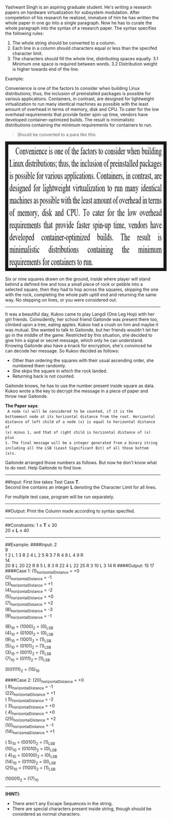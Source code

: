 Yashwant Singh is an aspiring graduate student. He's writing a research papers on hardware virtualization for subsystem modulation. After compeletion of his research he realized, immature of him he has written the whole paper in one go into a single paragraph. Now he has to curate the whole paragraph into the syntax of a research paper. The syntax specifies the following rules:

1. The whole string should be converted to a column.
2. Each line in a column should characters equal or less than the specifed character limit.
3. The characters should fill the whole line, distributing spaces equally.
	3.1 Minimum one space is required between words.
	3.2 Distribution weight is higher towards end of the line.

Example:

Convenience is one of the factors to consider when building Linux distributions; thus, the inclusion of preinstalled packages is possible for various applications. Containers, in contrast, are designed for lightweight virtualization to run many identical machines as possible with the least amount of overhead in terms of memory, disk and CPU. To cater for the low overhead requirements that provide faster spin-up time, vendors have developed container-optimized builds. The result is minimalistic distributions containing the minimum requirements for containers to run.

> Should be converted to a para like this

<img src="https://raw.githubusercontent.com/aniruddha0pandey/Code-Archive/master/Author/Syntax_Mafia/para.PNG" 
alt="foreground" width="600" height="400" border="10" />

Six or nine squares drawn on the ground, inside where player will stand behind a defined line and toss a small piece of rock or pebble into a selected square, then they had to hop across the squares, skipping the one with the rock, completing the whole path uptill end and returning the same way. No stepping on lines, or you were considered out.

---------
It was a beautiful day, Kukoo came to play Langdi (One Leg Hop) with her girl friends.
Coinsidently, her school friend Gaitonde was present there too, climbed
upon a tree, eating apples. Kukoo had a crush on him and maybe it was mutual.
She wanted to talk to Gaitonde, but her friends wouldn't let her go in the
middle of the game. Restricted by this situation, she decided to
give him a signal or secret message, which only he can understand. Knowing
Gaitonde also have a knack for encryption, she's
convinced he can decode her message. So Kukoo decided as follows:

- Other than ordering the squares with their usual ascending order, she numbered them randomly.
- She skips the square in which the rock landed.
- Returning back is not counted.  
  
  
Gaitonde knows, he has to use the number present inside square as data. Kukoo wrote a the key to decrypt the message in a piece of paper and throw near Gaitonde.  

**The Paper says**:  
<code>
A node (x) will be considered to be counted, if it is the bottommost node at its horizontal distance from the root. Horizontal distance of left child of a node (x) is equal to horizontal distance of (x) minus 1, and that of right child is horizontal distance of (x) plus 1.
The final message will be a integer generated from a binary string including all the LSB (Least Significant Bit) of all those bottom (x)s.
</code>  
    
Gaitonde arranged those numbers as follows. But now he don't know what to do next. Help Gaitonde to find love.


---------
##Input:
First line takes Test Case **T**.  
Second line contains an integer **L** denoting the Character Limit for all lines.  
  
For multiple test case, program will be run separately.

---------
##Output:
Print the Column made according to syntax specifed.

---------
##Constraints:
1 ≤ **T** ≤ 30  
20 ≤ **L** ≤ 40  

---------
##Example:
####Input:
2  
9  
1 2 L 1 3 R 2 4 L 2 5 R 3 7 R 4 8 L 4 9 R  
14  
20 8 L 20 22 R 8 5 L 8 3 R 22 4 L 22 25 R 3 10 L 3 14 R
####Output:
15 17
####Case 1:
(1)<sub>horizontalDistance</sub> = +0  
(2)<sub>horizontalDistance</sub> = -1  
(3)<sub>horizontalDistance</sub> = +1  
(4)<sub>horizontalDistance</sub> = -2  
(5)<sub>horizontalDistance</sub> = +0  
(7)<sub>horizontalDistance</sub> = +2  
(8)<sub>horizontalDistance</sub> = -3  
(9)<sub>horizontalDistance</sub> = -1  
  
(8)<sub>10</sub> = (1000)<sub>2</sub> = (0)<sub>LSB</sub>  
(4)<sub>10</sub> = (0100)<sub>2</sub> = (0)<sub>LSB</sub>  
(9)<sub>10</sub> = (1001)<sub>2</sub> = (1)<sub>LSB</sub>  
(5)<sub>10</sub> = (0101)<sub>2</sub> = (1)<sub>LSB</sub>  
(3)<sub>10</sub> = (0011)<sub>2</sub> = (1)<sub>LSB</sub>  
(7)<sub>10</sub> = (0111)<sub>2</sub> = (1)<sub>LSB</sub>  
  
(001111)<sub>2</sub> = (15)<sub>10</sub>

####Case 2:
(20)<sub>horizontalDistance</sub> = +0  
( 8)<sub>horizontalDistance</sub> = -1  
(22)<sub>horizontalDistance</sub> = +1  
( 5)<sub>horizontalDistance</sub> = -2  
( 3)<sub>horizontalDistance</sub> = +0  
( 4)<sub>horizontalDistance</sub> = +0  
(25)<sub>horizontalDistance</sub> = +2  
(10)<sub>horizontalDistance</sub> = -1  
(14)<sub>horizontalDistance</sub> = +1  
  
( 5)<sub>10</sub> = (00101)<sub>2</sub> = (1)<sub>LSB</sub>  
(10)<sub>10</sub> = (01010)<sub>2</sub> = (0)<sub>LSB</sub>  
( 4)<sub>10</sub> = (00100)<sub>2</sub> = (0)<sub>LSB</sub>  
(14)<sub>10</sub> = (01110)<sub>2</sub> = (0)<sub>LSB</sub>  
(25)<sub>10</sub> = (11001)<sub>2</sub> = (1)<sub>LSB</sub>  
  
(10001)<sub>2</sub> = (17)<sub>10</sub>
 
---------
**(HINT)**:  
- There aren't any Escape Sequences in the string.
- There are special characters present inside string, though should be considered as normal characters.
